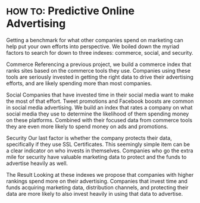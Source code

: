 <h1>
  <small>HOW TO:</small>
  Predictive Online Advertising
</h1>

Getting a benchmark for what other companies spend on marketing can help put your own efforts into perspective.  We boiled down the myriad factors to search for down to three indexes: commerce, social, and security. 

Commerce
Referencing a previous project, we build a commerce index that ranks sites based on the commerce tools they use.  Companies using these tools are seriously invested in getting the right data to drive their advertising efforts, and are likely spending more than most companies. 

Social
Companies that have invested time in their social media want to make the most of that effort.  Tweet promotions and Facebook boosts are common in social media advertising.  We build an index that rates a company on what social media they use to determine the likelihood of them spending money on these platforms.  Combined with their focused data from commerce tools they are even more likely to spend money on ads and promotions. 

Security
Our last factor is whether the company protects their data, specifically if they use SSL Certificates.  This seemingly simple item can be a clear indicator on who invests in themselves. Companies who go the extra mile for security have valuable marketing data to protect and the funds to advertise heavily as well. 

The Result
Looking at these indexes we propose that companies with higher rankings spend more on their advertising. Companies that invest time and funds acquiring marketing data, distribution channels, and protecting their data are more likely to also invest heavily in using that data to advertise. 
